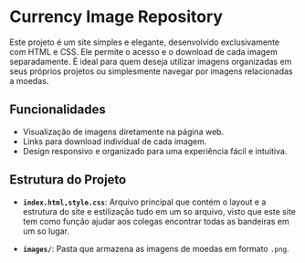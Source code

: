 # Currency Image Repository

Este projeto é um site simples e elegante, desenvolvido exclusivamente com HTML e CSS. Ele permite o acesso e o download de cada imagem separadamente. É ideal para quem deseja utilizar imagens organizadas em seus próprios projetos ou simplesmente navegar por imagens relacionadas a moedas.

## Funcionalidades

- Visualização de imagens diretamente na página web.
- Links para download individual de cada imagem.
- Design responsivo e organizado para uma experiência fácil e intuitiva.

## Estrutura do Projeto

- **`index.html,style.css`**: Arquivo principal que contém o layout e a estrutura do site e estilização tudo em um so arquivo, visto que este site tem como função ajudar aos colegas encontrar todas as bandeiras em um so lugar.

- **`images/`**: Pasta que armazena as imagens de moedas em formato `.png`.
